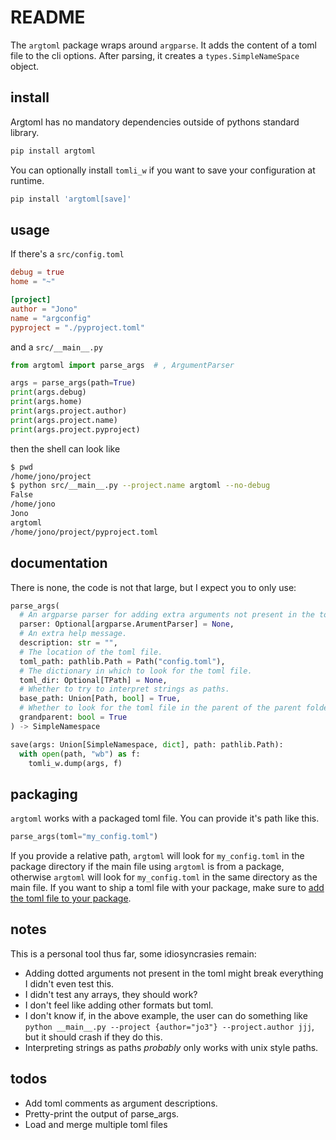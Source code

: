 # README

The `argtoml` package wraps around `argparse`.
It adds the content of a toml file to the cli options.
After parsing, it creates a `types.SimpleNameSpace` object.

## install

Argtoml has no mandatory dependencies outside of pythons standard library.
```sh
pip install argtoml
```
You can optionally install `tomli_w` if you want to save your configuration at runtime.
```sh
pip install 'argtoml[save]'
```

## usage

If there's a `src/config.toml`

```toml
debug = true
home = "~"

[project]
author = "Jono"
name = "argconfig"
pyproject = "./pyproject.toml"
```

and a `src/__main__.py`

```python
from argtoml import parse_args  # , ArgumentParser

args = parse_args(path=True)
print(args.debug)
print(args.home)
print(args.project.author)
print(args.project.name)
print(args.project.pyproject)
```

then the shell can look like

```sh
$ pwd
/home/jono/project
$ python src/__main__.py --project.name argtoml --no-debug
False
/home/jono
Jono
argtoml
/home/jono/project/pyproject.toml
```

## documentation

There is none, the code is not that large, but I expect you to only use:
```python
parse_args(
  # An argparse parser for adding extra arguments not present in the toml.
  parser: Optional[argparse.ArumentParser] = None,
  # An extra help message.
  description: str = "",
  # The location of the toml file.
  toml_path: pathlib.Path = Path("config.toml"),
  # The dictionary in which to look for the toml file.
  toml_dir: Optional[TPath] = None,
  # Whether to try to interpret strings as paths.
  base_path: Union[Path, bool] = True,
  # Whether to look for the toml file in the parent of the parent folder.
  grandparent: bool = True
) -> SimpleNamespace

save(args: Union[SimpleNamespace, dict], path: pathlib.Path):
  with open(path, "wb") as f:
    tomli_w.dump(args, f)
```


## packaging

`argtoml` works with a packaged toml file. You can provide it's path like this.

```python
parse_args(toml="my_config.toml")
```

If you provide a relative path, `argtoml` will look for `my_config.toml` in the package directory if the main file using `argtoml` is from a package, otherwise `argtoml` will look for `my_config.toml` in the same directory as the main file.
If you want to ship a toml file with your package, make sure to [add the toml file to your package](https://setuptools.pypa.io/en/latest/userguide/datafiles.html).

## notes

This is a personal tool thus far, some idiosyncrasies remain:

- Adding dotted arguments not present in the toml might break everything I didn't even test this.
- I didn't test any arrays, they should work?
- I don't feel like adding other formats but toml.
- I don't know if, in the above example, the user can do something like `python __main__.py --project {author="jo3"} --project.author jjj`, but it should crash if they do this.
- Interpreting strings as paths _probably_ only works with unix style paths.

## todos

- Add toml comments as argument descriptions.
- Pretty-print the output of parse_args.
- Load and merge multiple toml files
